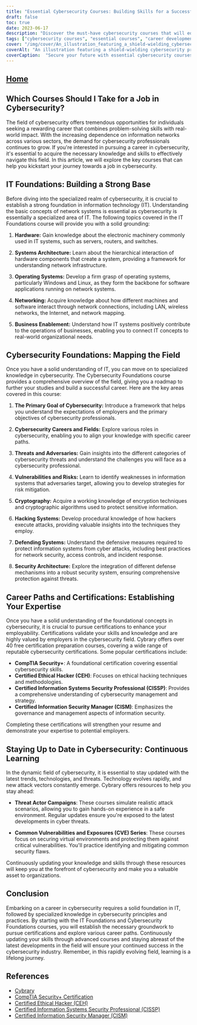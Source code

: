 ```yaml
---
title: "Essential Cybersecurity Courses: Building Skills for a Successful Career"
draft: false
toc: true
date: 2023-06-17
description: "Discover the must-have cybersecurity courses that will equip you with the skills and knowledge needed for a thriving career in the industry."
tags: ["cybersecurity courses", "essential courses", "career development", "cybersecurity training", "information security", "network security", "ethical hacking", "incident response", "security certifications", "data privacy", "compliance", "cloud security", "IoT security", "ICS security", "cybersecurity skills", "cybersecurity education", "cybersecurity career path", "cybersecurity job prospects", "cybersecurity certifications", "cybersecurity industry", "cybersecurity trends", "cybersecurity best practices", "cybersecurity job market", "cybersecurity training programs", "cybersecurity curriculum", "cybersecurity specialization", "cybersecurity learning resources", "cybersecurity online courses", "cybersecurity degree programs", "cybersecurity career opportunities"]
cover: "/img/cover/An_illustration_featuring_a_shield-wielding_cybersecurity_p.png"
coverAlt: "An illustration featuring a shield-wielding cybersecurity professional guarding digital assets against cyber threats."
coverCaption:  "Secure your future with essential cybersecurity courses."
---
```


## [Home](/cyber-security-career-playbook-start/)

## Which Courses Should I Take for a Job in Cybersecurity?

The field of cybersecurity offers tremendous opportunities for individuals seeking a rewarding career that combines problem-solving skills with real-world impact. With the increasing dependence on information networks across various sectors, the demand for cybersecurity professionals continues to grow. If you're interested in pursuing a career in cybersecurity, it's essential to acquire the necessary knowledge and skills to effectively navigate this field. In this article, we will explore the key courses that can help you kickstart your journey towards a job in cybersecurity.

## IT Foundations: Building a Strong Base

Before diving into the specialized realm of cybersecurity, it is crucial to establish a strong foundation in information technology (IT). Understanding the basic concepts of network systems is essential as cybersecurity is essentially a specialized area of IT. The following topics covered in the IT Foundations course will provide you with a solid grounding:

1. **Hardware:** Gain knowledge about the electronic machinery commonly used in IT systems, such as servers, routers, and switches.

2. **Systems Architecture:** Learn about the hierarchical interaction of hardware components that create a system, providing a framework for understanding network infrastructure.

3. **Operating Systems:** Develop a firm grasp of operating systems, particularly Windows and Linux, as they form the backbone for software applications running on network systems.

4. **Networking:** Acquire knowledge about how different machines and software interact through network connections, including LAN, wireless networks, the Internet, and network mapping.

5. **Business Enablement:** Understand how IT systems positively contribute to the operations of businesses, enabling you to connect IT concepts to real-world organizational needs.

## Cybersecurity Foundations: Mapping the Field

Once you have a solid understanding of IT, you can move on to specialized knowledge in cybersecurity. The Cybersecurity Foundations course provides a comprehensive overview of the field, giving you a roadmap to further your studies and build a successful career. Here are the key areas covered in this course:

1. **The Primary Goal of Cybersecurity:** Introduce a framework that helps you understand the expectations of employers and the primary objectives of cybersecurity professionals.

2. **Cybersecurity Careers and Fields:** Explore various roles in cybersecurity, enabling you to align your knowledge with specific career paths.

3. **Threats and Adversaries:** Gain insights into the different categories of cybersecurity threats and understand the challenges you will face as a cybersecurity professional.

4. **Vulnerabilities and Risks:** Learn to identify weaknesses in information systems that adversaries target, allowing you to develop strategies for risk mitigation.

5. **Cryptography:** Acquire a working knowledge of encryption techniques and cryptographic algorithms used to protect sensitive information.

6. **Hacking Systems:** Develop procedural knowledge of how hackers execute attacks, providing valuable insights into the techniques they employ.

7. **Defending Systems:** Understand the defensive measures required to protect information systems from cyber attacks, including best practices for network security, access controls, and incident response.

8. **Security Architecture:** Explore the integration of different defense mechanisms into a robust security system, ensuring comprehensive protection against threats.

## Career Paths and Certifications: Establishing Your Expertise

Once you have a solid understanding of the foundational concepts in cybersecurity, it is crucial to pursue certifications to enhance your employability. Certifications validate your skills and knowledge and are highly valued by employers in the cybersecurity field. Cybrary offers over 40 free certification preparation courses, covering a wide range of reputable cybersecurity certifications. Some popular certifications include:

- **CompTIA Security+**: A foundational certification covering essential cybersecurity skills.
- **Certified Ethical Hacker (CEH)**: Focuses on ethical hacking techniques and methodologies.
- **Certified Information Systems Security Professional (CISSP)**: Provides a comprehensive understanding of cybersecurity management and strategy.
- **Certified Information Security Manager (CISM)**: Emphasizes the governance and management aspects of information security.

Completing these certifications will strengthen your resume and demonstrate your expertise to potential employers.

## Staying Up to Date in Cybersecurity: Continuous Learning

In the dynamic field of cybersecurity, it is essential to stay updated with the latest trends, technologies, and threats. Technology evolves rapidly, and new attack vectors constantly emerge. Cybrary offers resources to help you stay ahead:

- **Threat Actor Campaigns**: These courses simulate realistic attack scenarios, allowing you to gain hands-on experience in a safe environment. Regular updates ensure you're exposed to the latest developments in cyber threats.

- **Common Vulnerabilities and Exposures (CVE) Series**: These courses focus on securing virtual environments and protecting them against critical vulnerabilities. You'll practice identifying and mitigating common security flaws.

Continuously updating your knowledge and skills through these resources will keep you at the forefront of cybersecurity and make you a valuable asset to organizations.

## Conclusion

Embarking on a career in cybersecurity requires a solid foundation in IT, followed by specialized knowledge in cybersecurity principles and practices. By starting with the IT Foundations and Cybersecurity Foundations courses, you will establish the necessary groundwork to pursue certifications and explore various career paths. Continuously updating your skills through advanced courses and staying abreast of the latest developments in the field will ensure your continued success in the cybersecurity industry. Remember, in this rapidly evolving field, learning is a lifelong journey.

## References

- [Cybrary](https://www.cybrary.it/)
- [CompTIA Security+ Certification](https://www.comptia.org/certifications/security)
- [Certified Ethical Hacker (CEH)](https://www.eccouncil.org/programs/certified-ethical-hacker-ceh/)
- [Certified Information Systems Security Professional (CISSP)](https://www.isc2.org/Certifications/CISSP)
- [Certified Information Security Manager (CISM)](https://www.isaca.org/credentialing/cism)
